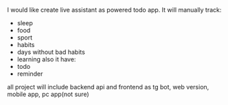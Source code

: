 I would like create live assistant as powered todo app.
It will manually track:
- sleep
- food
- sport
- habits
- days without bad habits
- learning
also it have:
- todo
- reminder

all project will include backend api and frontend as tg bot, web version, mobile app, pc app(not sure)